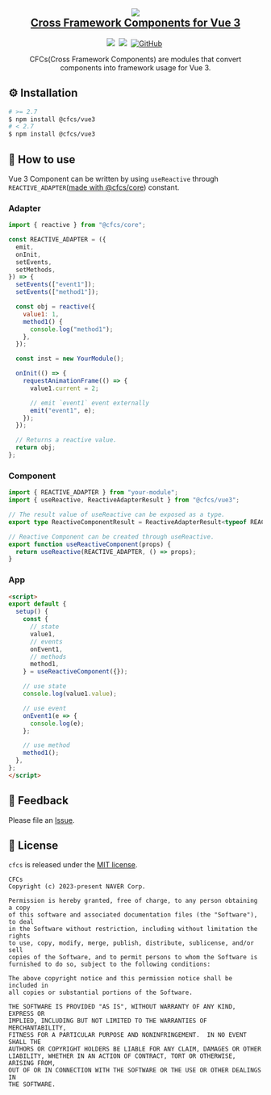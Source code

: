 
<p align="center"></p>

<h2 align="center" style="max-width: 100%;">
  <img src="../../logo.png" /><br/>
  <a href="#">Cross Framework Components for Vue 3</a>
</h2>

<p align="middle">
<a href="https://www.npmjs.com/package/@cfcs/vue3" target="_blank"><img src="https://img.shields.io/npm/v/@cfcs/vue3.svg?style=flat-square&color=00d8ff&label=version&logo=NPM"></a>&nbsp;
<img src="https://img.shields.io/badge/language-typescript-blue.svg?style=flat-square" />&nbsp;
<a href="https://github.com/naver/cfcs/blob/main/LICENSE" target="_blank"><img alt="GitHub" src="https://img.shields.io/github/license/naver/cfcs.svg?style=flat-square&label=%F0%9F%93%9C%20license&color=08CE5D" /></a>&nbsp;
</p>
<p align="center">CFCs(Cross Framework Components) are modules that convert components into framework usage for Vue 3.</p>


## ⚙️ Installation
```sh
# >= 2.7
$ npm install @cfcs/vue3
# < 2.7
$ npm install @cfcs/vue3
```

## 🏃 How to use

Vue 3 Component can be written by using `useReactive` through `REACTIVE_ADAPTER`([made with @cfcs/core](https://github.com/naver/cfcs/blob/main/reactive.md)) constant.

### Adapter
```js
import { reactive } from "@cfcs/core";

const REACTIVE_ADAPTER = ({
  emit,
  onInit,
  setEvents,
  setMethods,
}) => {
  setEvents(["event1"]);
  setEvents(["method1"]);

  const obj = reactive({
    value1: 1,
    method1() {
      console.log("method1");
    },
  });

  const inst = new YourModule();

  onInit(() => {
    requestAnimationFrame(() => {
      value1.current = 2;

      // emit `event1` event externally
      emit("event1", e);
    });
  });

  // Returns a reactive value.
  return obj;
};
```
### Component
```ts
import { REACTIVE_ADAPTER } from "your-module";
import { useReactive, ReactiveAdapterResult } from "@cfcs/vue3";

// The result value of useReactive can be exposed as a type.
export type ReactiveComponentResult = ReactiveAdapterResult<typeof REACTIVE_ADAPTER>;

// Reactive Component can be created through useReactive.
export function useReactiveComponent(props) {
  return useReactive(REACTIVE_ADAPTER, () => props);
}
```

### App

```html
<script>
export default {
  setup() {
    const {
      // state
      value1,
      // events
      onEvent1,
      // methods
      method1,
    } = useReactiveComponent({});

    // use state
    console.log(value1.value);

    // use event
    onEvent1(e => {
      console.log(e);
    };

    // use method
    method1();
  },
};
</script>
```



## 📝 Feedback
Please file an [Issue](https://github.com/naver/cfcs/issues).

## 📜 License
`cfcs` is released under the [MIT license](https://github.com/naver/cfcs/blob/main/LICENSE).

```
CFCs
Copyright (c) 2023-present NAVER Corp.

Permission is hereby granted, free of charge, to any person obtaining a copy
of this software and associated documentation files (the "Software"), to deal
in the Software without restriction, including without limitation the rights
to use, copy, modify, merge, publish, distribute, sublicense, and/or sell
copies of the Software, and to permit persons to whom the Software is
furnished to do so, subject to the following conditions:

The above copyright notice and this permission notice shall be included in
all copies or substantial portions of the Software.

THE SOFTWARE IS PROVIDED "AS IS", WITHOUT WARRANTY OF ANY KIND, EXPRESS OR
IMPLIED, INCLUDING BUT NOT LIMITED TO THE WARRANTIES OF MERCHANTABILITY,
FITNESS FOR A PARTICULAR PURPOSE AND NONINFRINGEMENT.  IN NO EVENT SHALL THE
AUTHORS OR COPYRIGHT HOLDERS BE LIABLE FOR ANY CLAIM, DAMAGES OR OTHER
LIABILITY, WHETHER IN AN ACTION OF CONTRACT, TORT OR OTHERWISE, ARISING FROM,
OUT OF OR IN CONNECTION WITH THE SOFTWARE OR THE USE OR OTHER DEALINGS IN
THE SOFTWARE.
```
